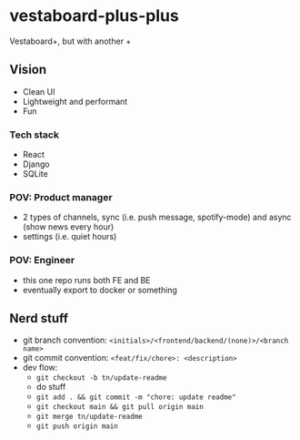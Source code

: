 # vestaboard-plus-plus
Vestaboard+, but with another +

## Vision
- Clean UI
- Lightweight and performant
- Fun

### Tech stack
- React
- Django
- SQLite

### POV: Product manager
- 2 types of channels, sync (i.e. push message, spotify-mode) and async (show news every hour)
- settings (i.e. quiet hours)

### POV: Engineer
- this one repo runs both FE and BE
- eventually export to docker or something

## Nerd stuff
- git branch convention: `<initials>/<frontend/backend/(none)>/<branch name>`
- git commit convention: `<feat/fix/chore>: <description>`
- dev flow: 
    - `git checkout -b tn/update-readme`
    - do stuff
    - `git add . && git commit -m "chore: update readme"`
    - `git checkout main && git pull origin main`
    - `git merge tn/update-readme`
    - `git push origin main`